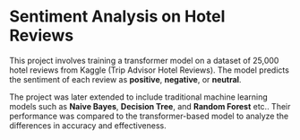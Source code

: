 # Sentiment Analysis on Hotel Reviews

This project involves training a transformer model on a dataset of 25,000 hotel reviews from Kaggle (Trip Advisor Hotel Reviews). The model predicts the sentiment of each review as **positive**, **negative**, or **neutral**.

The project was later extended to include traditional machine learning models such as **Naive Bayes**, **Decision Tree**, and **Random Forest** etc.. Their performance was compared to the transformer-based model to analyze the differences in accuracy and effectiveness.
